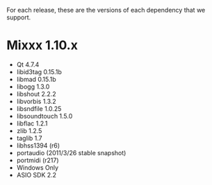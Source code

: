 For each release, these are the versions of each dependency that we
support.

# Mixxx 1.10.x

  - Qt 4.7.4
  - libid3tag 0.15.1b
  - libmad 0.15.1b
  - libogg 1.3.0
  - libshout 2.2.2
  - libvorbis 1.3.2
  - libsndfile 1.0.25
  - libsoundtouch 1.5.0
  - libflac 1.2.1
  - zlib 1.2.5
  - taglib 1.7
  - libhss1394 (r6)
  - portaudio (2011/3/26 stable snapshot)
  - portmidi (r217)
  - Windows Only
  - ASIO SDK 2.2
